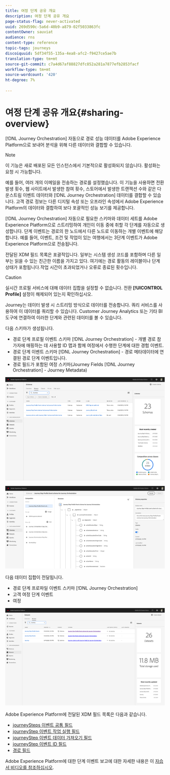 ```yaml
---
title: 여정 단계 공유 개요
description: 여정 단계 공유 개요
page-status-flag: never-activated
uuid: 269d590c-5a6d-40b9-a879-02f5033863fc
contentOwner: sauviat
audience: rns
content-type: reference
topic-tags: journeys
discoiquuid: 5df34f55-135a-4ea8-afc2-f9427ce5ae7b
translation-type: tm+mt
source-git-commit: c7a4d67af88827dfc852a281a7877efb2853facf
workflow-type: tm+mt
source-wordcount: '420'
ht-degree: 7%

---
```



# 여정 단계 공유 개요{#sharing-overview}

[!DNL Journey Orchestration] 자동으로 경로 성능 데이터를 Adobe Experience Platform으로 보내어 분석을 위해 다른 데이터와 결합할 수 있습니다.

>[!NOTE]
>
>이 기능은 새로 배포된 모든 인스턴스에서 기본적으로 활성화되지 않습니다. 활성화는 요청 시 가능합니다.

예를 들어, 여러 개의 이메일을 전송하는 경로를 설정했습니다. 이 기능을 사용하면 전환 발생 횟수, 웹 사이트에서 발생한 참여 횟수, 스토어에서 발생한 트랜잭션 수와 같은 다운스트림 이벤트 데이터와 [!DNL Journey Orchestration] 데이터를 결합할 수 있습니다. 고객 경로 정보는 다른 디지털 속성 또는 오프라인 속성에서 Adobe Experience Platform의 데이터와 결합하여 보다 포괄적인 성능 보기를 제공합니다.

[!DNL Journey Orchestration] 자동으로 필요한 스키마와 데이터 세트를 Adobe Experience Platform으로 스트리밍하여 개인이 이동 중에 취할 각 단계를 자동으로 생성합니다. 단계 이벤트는 경로의 한 노드에서 다른 노드로 이동하는 개별 이벤트에 해당합니다. 예를 들어, 이벤트, 조건 및 작업이 있는 여행에서는 3단계 이벤트가 Adobe Experience Platform으로 전송됩니다.

전달된 XDM 필드 목록은 포괄적입니다. 일부는 시스템 생성 코드를 포함하며 다른 일부는 읽을 수 있는 친근한 이름을 가지고 있다. 여기에는 경로 활동의 레이블이나 단계 상태가 포함됩니다.작업 시간이 초과되었거나 오류로 종료된 횟수입니다.

>[!CAUTION]
>
>실시간 프로필 서비스에 대해 데이터 집합을 설정할 수 없습니다. 전환 **[!UICONTROL Profile]** 설정이 해제되어 있는지 확인하십시오.

Journey는 데이터 발생 시 스트리밍 방식으로 데이터를 전송합니다. 쿼리 서비스를 사용하여 이 데이터를 쿼리할 수 있습니다. Customer Journey Analytics 또는 기타 BI 도구에 연결하여 이러한 단계와 관련된 데이터를 볼 수 있습니다.

다음 스키마가 생성됩니다.

* 경로 단계 프로필 이벤트 스키마 [!DNL Journey Orchestration] - 개별 경로 참가자에 매핑하는 데 사용할 ID 맵과 함께 여정에서 수행한 단계에 대한 경험 이벤트.
* 경로 단계 이벤트 스키마 [!DNL Journey Orchestration] - 경로 메타데이터에 연결된 경로 단계 이벤트입니다.
* 경로 필드가 포함된 여정 스키마(Journey Fields [!DNL Journey Orchestration] - Journey Metadata)

![](../assets/sharing1.png)

![](../assets/sharing2.png)

다음 데이터 집합이 전달됩니다.

* 경로 단계 프로파일 이벤트 스키마 [!DNL Journey Orchestration]
* 고객 여정 단계 이벤트
* 여정

![](../assets/sharing3.png)

Adobe Experience Platform에 전달된 XDM 필드 목록은 다음과 같습니다.

* [journeySteps 이벤트 공통 필드](../building-journeys/sharing-common-fields.md)
* [journeyStep 이벤트 작업 실행 필드](../building-journeys/sharing-execution-fields.md)
* [journeyStep 이벤트 데이터 가져오기 필드](../building-journeys/sharing-fetch-fields.md)
* [journeyStep 이벤트 ID 필드](../building-journeys/sharing-identity-fields.md)
* [경로 필드](../building-journeys/sharing-journey-fields.md)

Adobe Experience Platform에 대한 단계 이벤트 보고에 대한 자세한 내용은 이 [자습서 비디오를 참조하십시오](https://docs.adobe.com/content/help/en/journey-orchestration-learn/tutorials/reporting-step-events-to-adobe-experience-platform.html).
